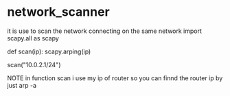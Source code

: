 # network_scanner
it is use to scan the network connecting on the same network
import scapy.all as scapy

def scan(ip):
    scapy.arping(ip)


scan("10.0.2.1/24")


NOTE in function scan i use my ip of router  so you can finnd the router ip by 
just arp -a
